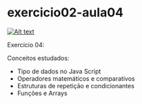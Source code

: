 # exercicio02-aula04
<!DOCTYPE html>
<html lang="en">
<head>
  <meta charset="UTF-8">
  <meta http-equiv="X-UA-Compatible" content="IE=edge">
  <meta name="viewport" content="width=device-width, initial-scale=1.0">
 
</head>
<body>
 
  [![Alt text](https://img.youtube.com/vi/DbASW16fK7o/0.jpg)](https://www.youtube.com/watch?v=DbASW16fK7o)
 
</html>
  
Exercício 04:
  
Conceitos estudados:
  - Tipo de dados no Java Script 
  - Operadores matemáticos e comparativos 
  - Estruturas de repetição e condicionantes
  - Funções e Arrays 
